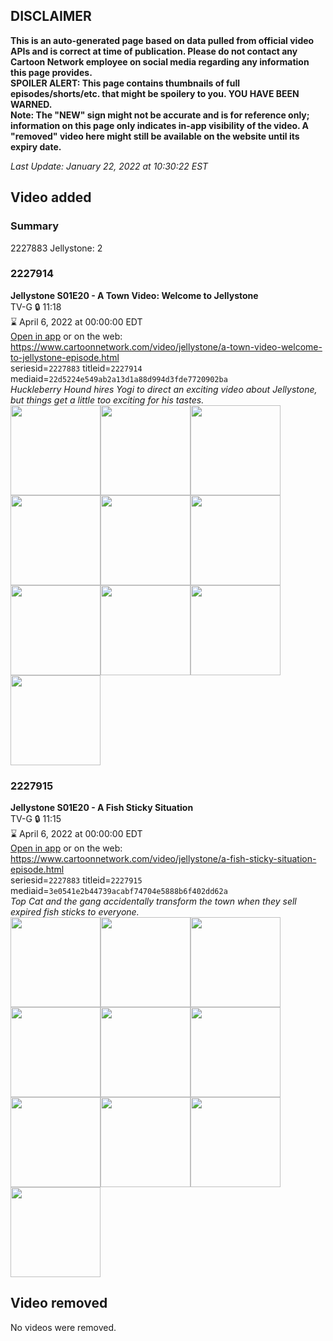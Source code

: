 ## DISCLAIMER
**This is an auto-generated page based on data pulled from official video APIs and is correct at time of publication. Please do not contact any Cartoon Network employee on social media regarding any information this page provides.**  
**SPOILER ALERT: This page contains thumbnails of full episodes/shorts/etc. that might be spoilery to you. YOU HAVE BEEN WARNED.**  
**Note: The "NEW" sign might not be accurate and is for reference only; information on this page only indicates in-app visibility of the video. A "removed" video here might still be available on the website until its expiry date.**  

_Last Update: January 22, 2022 at 10:30:22 EST_
## Video added
### Summary
2227883 Jellystone: 2  
### 2227914
**Jellystone S01E20 - A Town Video: Welcome to Jellystone**  
TV-G 🔒 11:18  
⌛ April 6, 2022 at 00:00:00 EDT  
[Open in app](https://cnvideo.sercomkc.org/redirector.html?type=cnapp&seriesid=2227883&titleid=2227914&mediaid=22d5224e549ab2a13d1a88d994d3fde7720902ba) or on the web: https://www.cartoonnetwork.com/video/jellystone/a-town-video-welcome-to-jellystone-episode.html  
seriesid=`2227883` titleid=`2227914` mediaid=`22d5224e549ab2a13d1a88d994d3fde7720902ba`  
_Huckleberry Hound hires Yogi to direct an exciting video about Jellystone, but things get a little too exciting for his tastes._  
<a href="https://s3.amazonaws.com/cartoonorchestrator/2227914_001_1280x720.jpg"><img src="https://s3.amazonaws.com/cartoonorchestrator/2227914_001_640x360.jpg" height="144px" /></a><a href="https://s3.amazonaws.com/cartoonorchestrator/2227914_002_1280x720.jpg"><img src="https://s3.amazonaws.com/cartoonorchestrator/2227914_002_640x360.jpg" height="144px" /></a><a href="https://s3.amazonaws.com/cartoonorchestrator/2227914_003_1280x720.jpg"><img src="https://s3.amazonaws.com/cartoonorchestrator/2227914_003_640x360.jpg" height="144px" /></a><a href="https://s3.amazonaws.com/cartoonorchestrator/2227914_004_1280x720.jpg"><img src="https://s3.amazonaws.com/cartoonorchestrator/2227914_004_640x360.jpg" height="144px" /></a><a href="https://s3.amazonaws.com/cartoonorchestrator/2227914_005_1280x720.jpg"><img src="https://s3.amazonaws.com/cartoonorchestrator/2227914_005_640x360.jpg" height="144px" /></a><a href="https://s3.amazonaws.com/cartoonorchestrator/2227914_006_1280x720.jpg"><img src="https://s3.amazonaws.com/cartoonorchestrator/2227914_006_640x360.jpg" height="144px" /></a><a href="https://s3.amazonaws.com/cartoonorchestrator/2227914_007_1280x720.jpg"><img src="https://s3.amazonaws.com/cartoonorchestrator/2227914_007_640x360.jpg" height="144px" /></a><a href="https://s3.amazonaws.com/cartoonorchestrator/2227914_008_1280x720.jpg"><img src="https://s3.amazonaws.com/cartoonorchestrator/2227914_008_640x360.jpg" height="144px" /></a><a href="https://s3.amazonaws.com/cartoonorchestrator/2227914_009_1280x720.jpg"><img src="https://s3.amazonaws.com/cartoonorchestrator/2227914_009_640x360.jpg" height="144px" /></a><a href="https://s3.amazonaws.com/cartoonorchestrator/2227914_010_1280x720.jpg"><img src="https://s3.amazonaws.com/cartoonorchestrator/2227914_010_640x360.jpg" height="144px" /></a>
### 2227915
**Jellystone S01E20 - A Fish Sticky Situation**  
TV-G 🔒 11:15  
⌛ April 6, 2022 at 00:00:00 EDT  
[Open in app](https://cnvideo.sercomkc.org/redirector.html?type=cnapp&seriesid=2227883&titleid=2227915&mediaid=3e0541e2b44739acabf74704e5888b6f402dd62a) or on the web: https://www.cartoonnetwork.com/video/jellystone/a-fish-sticky-situation-episode.html  
seriesid=`2227883` titleid=`2227915` mediaid=`3e0541e2b44739acabf74704e5888b6f402dd62a`  
_Top Cat and the gang accidentally transform the town when they sell expired fish sticks to everyone._  
<a href="https://s3.amazonaws.com/cartoonorchestrator/2227915_001_1280x720.jpg"><img src="https://s3.amazonaws.com/cartoonorchestrator/2227915_001_640x360.jpg" height="144px" /></a><a href="https://s3.amazonaws.com/cartoonorchestrator/2227915_002_1280x720.jpg"><img src="https://s3.amazonaws.com/cartoonorchestrator/2227915_002_640x360.jpg" height="144px" /></a><a href="https://s3.amazonaws.com/cartoonorchestrator/2227915_003_1280x720.jpg"><img src="https://s3.amazonaws.com/cartoonorchestrator/2227915_003_640x360.jpg" height="144px" /></a><a href="https://s3.amazonaws.com/cartoonorchestrator/2227915_004_1280x720.jpg"><img src="https://s3.amazonaws.com/cartoonorchestrator/2227915_004_640x360.jpg" height="144px" /></a><a href="https://s3.amazonaws.com/cartoonorchestrator/2227915_005_1280x720.jpg"><img src="https://s3.amazonaws.com/cartoonorchestrator/2227915_005_640x360.jpg" height="144px" /></a><a href="https://s3.amazonaws.com/cartoonorchestrator/2227915_006_1280x720.jpg"><img src="https://s3.amazonaws.com/cartoonorchestrator/2227915_006_640x360.jpg" height="144px" /></a><a href="https://s3.amazonaws.com/cartoonorchestrator/2227915_007_1280x720.jpg"><img src="https://s3.amazonaws.com/cartoonorchestrator/2227915_007_640x360.jpg" height="144px" /></a><a href="https://s3.amazonaws.com/cartoonorchestrator/2227915_008_1280x720.jpg"><img src="https://s3.amazonaws.com/cartoonorchestrator/2227915_008_640x360.jpg" height="144px" /></a><a href="https://s3.amazonaws.com/cartoonorchestrator/2227915_009_1280x720.jpg"><img src="https://s3.amazonaws.com/cartoonorchestrator/2227915_009_640x360.jpg" height="144px" /></a><a href="https://s3.amazonaws.com/cartoonorchestrator/2227915_010_1280x720.jpg"><img src="https://s3.amazonaws.com/cartoonorchestrator/2227915_010_640x360.jpg" height="144px" /></a>
## Video removed
No videos were removed.  
